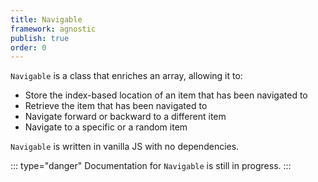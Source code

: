 ```yaml
---
title: Navigable
framework: agnostic
publish: true
order: 0
---
```



`Navigable` is a class that enriches an array, allowing it to:
- Store the index-based location of an item that has been navigated to
- Retrieve the item that has been navigated to
- Navigate forward or backward to a different item
- Navigate to a specific or a random item

`Navigable` is written in vanilla JS with no dependencies.

::: type="danger"
Documentation for `Navigable` is still in progress.
:::


<!-- :::
## Construct a Navigable instance
:::

To construct a Navigable instance (Object), use the Navigable constructor, which takes two parameters:

:::
| Parameter | Type | Required | Description |
| --- | --- | --- | --- |
| `array` | Array | yes | Passes the array that will be made navigable. |
| `options` | Object | no | Passes options for the Navigable instance. See the [Navigable constructor options](#Navigable-constructor-options) section for more guidance. |
:::


:::
```js
const instance = new Navigable(array[, options])
```
:::

:::
| Option | Type | Default | Description | Parameters | Return value |
| --- | --- | --- | --- | --- | --- |
| `initialLocation` | Number | `0` | The Navigable instance's initial index-based location | N/A | N/A |
| `loops` | Boolean | `true` | <p>Indicates whether or not Navigable should loop around to the beginning or end of the array when navigating past those points.</p><p>See the [How Navigable navigates](#How-Navigable-navigates) section for more info.</p> | N/A | N/A |
| `increment` | Number | `1` | The number of items that will be traversed when the navigable instance is stepping forward through the array | N/A | N/A |
| `decrement` | Number | `1` | The number of items that will be traversed when the navigable instance is stepping backward through the array | N/A | N/A |
| `onNavigate(newLocation, instance)` | Function | See the [How Navigable navigates](#How-Navigable-navigates) section for more info. | <p>Called by the Navigable instance after navigating.</p><p>See the [How Navigable navigates](#How-Navigable-navigates) section for more info.</p> | The new location (Number) and the Navigable instance (Object) | N/A |
| `onGoTo(newLocation, instance)` | Function | none | <p>Called by the Navigable instance after navigating to a specific item.</p><p>See the [How Navigable navigates](#How-Navigable-navigates) section for more info.</p> | The new location (Number) and the Navigable instance (Object) | N/A |
| `onNext(newLocation, instance)` | Function | none | <p>Called by the Navigable instance after navigating to the next item.</p><p>See the [How Navigable navigates](#How-Navigable-navigates) section for more info.</p> | The new location (Number) and the Navigable instance (Object) | N/A |
| `onPrev(newLocation, instance)` | Function | none | <p>Called by the Navigable instance after navigating to the previous item.</p><p>See the [How Navigable navigates](#How-Navigable-navigates) section for more info.</p> | The new location (Number) and the Navigable instance (Object) | N/A |

:::

:::
## Access state and methods
:::

The constructed Navigable instance is an Object, and state and methods can be accessed via its properties:


:::
| Property | Type | Description | Parameters | Return value |
| --- | --- | --- | --- | --- |
| `array` | Array | A shallow copy of the array passed to the Navigable constructor | N/A | N/A |
| `location` | Number | A shallow copy of the `initialLocation` option passed to the Navigable constructor. | N/A | N/A |
| `item` | Getter | See return value | N/A | The item located at `location` in `array` (can be any type) |
| `setArray(newArray)` | Function | Sets the Navigable instance's `array` | The new `array` (Array) | The Navigable instance (`this`) |
| `setLocation(newLocation)` | Function | Sets the Navigable instance's `location` | The new `location` (Number) | The Navigable instance (`this`) |
| `goTo(location)` | Function | Navigates to a specific item | The index-based location (Number) of the item that should be navigated to | The Navigable instance (`this`) |
| `next()` | Function | Steps forward through the array, increasing `location` by `increment` | none | The Navigable instance (`this`) |
| `prev()` | Function | Steps backward through the array, decreasing `location` by `decrement` | none | The Navigable instance (`this`) |
:::


:::
### How Navigable navigates
:::

In general, whenever the `goTo`, `next`, or `prev` methods are called, the Navigable instance computes the new location, then calls your `onNavigate` function, passing the new location as the first argument and itself (i.e. `this`) as the second argument.

The default `onNavigate` function, shown below, sets the new location each time you call one of the navigation methods:

:::
```js
/*
 * Default onNavigate function for Navigable
 */
(newLocation, instance) => instance.setLocation(newLocation)
```
:::

Immediately afterward, the Navigable instance will also call your `onGoTo`, `onNext`, or `onPrev` functions, depending on which method you called. `onGoTo`, `onNext`, or `onPrev` also receive the new location as the first argument and the Navigable instance (i.e. `this`) as the second argument.

The only other thing you need to know about how your Navigable instance navigates is how the `loops` option affects its behavior. Here's a breakdown:

:::
| When `loops` is... | And the computed location is... | The new location is... |
| --- | --- | --- |
| `false` | `array.length` or greater | `array.length - 1` |
| `false` | `-1` or less | `0` |
| `true` | greater than `array.length - 1` | See explanation below |
| `true` | less than `0` | See explanation below |
:::

When `loops` is `true` and the computed location is greater than `array.length - 1` (the largest index-based location), your Navigable instance calculates how much greater the computed location is, then takes that number of steps forward through the array, looping back to the beginning any time it passes `array.length - 1`.

See the code below for specific examples:

:::
```js
// The loops option is true by default
const instance = new Navigable(['Baleada', 'Logic', 'Navigable'])

instance.goTo(2) // The array is now located at its last item
instance.next() // The array navigated past the end of the array, so it will return to the beginning
instance.location // -> 0

instance.goTo(5) // The array's largest index is 2 (indices start at 0), so going to 5 will leave 3 steps left over.
/*
 * The array starts at 0, where it left off.
 * Your instance navigates two steps forward and reaches the last location.
 * It steps forward once more, looping around to 0.
 * It then makes its final two steps, landing on 2.
 */
instance.location // -> 2

```
:::

When `loops` is `true` and the computed location is less than `0`, your Navigable instance does the same thing, but in reverse: it calculates how much less the computed location is, then takes that number of steps backward through the array, looping around to the end any time it passes `0`.

See the code below for specific examples:

:::
```js
// The loops option is true by default
const instance = new Navigable(['Baleada', 'Logic', 'Navigable'])

instance.goTo(0) // The array is now located at its last item
instance.prev() // The array navigated past the beginning of the array, so it will loops to the end
instance.location // -> 2

instance.goTo(-3) // The array's lowest index is 0 (indices start at 0), so going to -3 will leave 3 steps left over.
/*
 * The array starts at 2, where it left off.
 * Your instance navigates two steps backward and reaches 0.
 * It steps backward once more, looping around to 2.
 * It then makes its final two steps, landing on 0.
 */
instance.location // -> 0

```
::: -->
